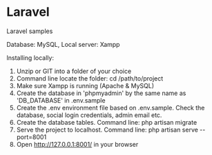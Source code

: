 # Laravel
Laravel samples

Database: MySQL, Local server: Xampp

Installing locally:
1) Unzip or GIT into a folder of your choice
2) Command line locate the folder: cd /path/to/project
3) Make sure Xampp is running (Apache & MySQL)
4) Create the database in 'phpmyadmin' by the same name as 'DB_DATABASE' in .env.sample
5) Create the .env environment file based on .env.sample. Check the database, social login credentials, admin email etc.
6) Create the database tables. Command line: php artisan migrate
7) Serve the project to localhost. Command line: php artisan serve --port=8001
8) Open http://127.0.0.1:8001/ in your browser


